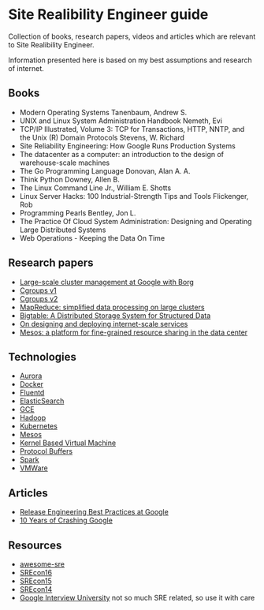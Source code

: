 # Site Realibility Engineer guide

Collection of books, research papers, videos and articles which are relevant to Site Realibility Engineer. 

Information presented here is based on my best assumptions and research of internet. 

## Books

* Modern Operating Systems Tanenbaum, Andrew S.
* UNIX and Linux System Administration Handbook Nemeth, Evi
* TCP/IP Illustrated, Volume 3: TCP for Transactions, HTTP, NNTP, and the Unix (R) Domain Protocols Stevens, W. Richard
* Site Reliability Engineering: How Google Runs Production Systems
* The datacenter as a computer: an introduction to the design of warehouse-scale machines
* The Go Programming Language Donovan, Alan A. A.
* Think Python Downey, Allen B. 
* The Linux Command Line Jr., William E. Shotts
* Linux Server Hacks: 100 Industrial-Strength Tips and Tools Flickenger, Rob
* Programming Pearls Bentley, Jon L.
* The Practice Of Cloud System Administration: Designing and Operating Large Distributed Systems
* Web Operations - Keeping the Data On Time

## Research papers

* [Large-scale cluster management at Google with Borg](http://static.googleusercontent.com/media/research.google.com/en//pubs/archive/43438.pdf)
* [Cgroups v1](https://www.kernel.org/doc/Documentation/cgroup-v1/cgroups.txt)
* [Cgroups v2](https://www.kernel.org/doc/Documentation/cgroup-v2.txt)
* [MapReduce: simplified data processing on large clusters](https://static.googleusercontent.com/media/research.google.com/en//archive/mapreduce-osdi04.pdf)
* [Bigtable: A Distributed Storage System for Structured Data](http://static.googleusercontent.com/media/research.google.com/en//archive/bigtable-osdi06.pdf)
* [On designing and deploying internet-scale services](https://www.usenix.org/legacy/event/lisa07/tech/full_papers/hamilton/hamilton_html/)
* [Mesos: a platform for fine-grained resource sharing in the data center](https://cs.stanford.edu/~matei/papers/2011/nsdi_mesos.pdf)

## Technologies

* [Aurora](http://aurora.apache.org/)
* [Docker](https://docs.docker.com/)
* [Fluentd](http://www.fluentd.org/)
* [ElasticSearch](https://www.elastic.co/products/elasticsearch)
* [GCE](https://cloud.google.com/compute/docs/)
* [Hadoop](http://hadoop.apache.org/)
* [Kubernetes](http://kubernetes.io)
* [Mesos](http://mesos.apache.org/)
* [Kernel Based Virtual Machine](http://www.linux-kvm.org/page/Documents)
* [Protocol Buffers](https://developers.google.com/protocol-buffers/)
* [Spark](http://spark.apache.org/)
* [VMWare](http://www.vmware.com/products/vcloud-suite.html)

## Articles

* [Release Engineering Best Practices at Google](https://www.usenix.org/conference/lisa15/conference-program/presentation/mcnutt)
* [10 Years of Crashing Google](https://www.usenix.org/conference/lisa15/conference-program/presentation/krishnan)

## Resources

* [awesome-sre](https://github.com/dastergon/awesome-sre)
* [SREcon16](https://www.usenix.org/conference/srecon16)
* [SREcon15](https://www.usenix.org/conference/srecon15)
* [SREcon14](https://www.usenix.org/conference/srecon14)
* [Google Interview University](https://github.com/jwasham/google-interview-university) not so much SRE related, so use it with care







